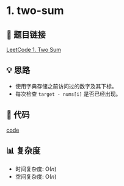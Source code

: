 # 1. two-sum

## 🔗 题目链接

[LeetCode 1. Two Sum](https://leetcode.com/problems/two-sum/)

## 💡 思路

* 使用字典存储之前访问过的数字及其下标。
* 每次检查 `target - nums[i]` 是否已经出现。

## 🧩 代码

[code](../problems/1.two-sum.py)

## 📊 复杂度

* 时间复杂度: $\mathrm{O}(n)$
* 空间复杂度: $\mathrm{O}(n)$
